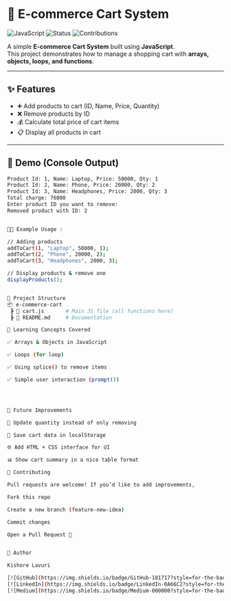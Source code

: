 
# 🛒 E-commerce Cart System

![JavaScript](https://img.shields.io/badge/Made%20with-JavaScript-yellow?style=for-the-badge)
![Status](https://img.shields.io/badge/Status-Learning%20Project-blue?style=for-the-badge)
![Contributions](https://img.shields.io/badge/Contributions-Welcome-green?style=for-the-badge)

A simple **E-commerce Cart System** built using **JavaScript**.  
This project demonstrates how to manage a shopping cart with **arrays, objects, loops, and functions**.  

---

## ✨ Features

- ➕ Add products to cart (ID, Name, Price, Quantity)  
- ❌ Remove products by ID  
- 💰 Calculate total price of cart items  
- 📋 Display all products in cart  

---

## 📸 Demo (Console Output)

```bash
Product Id: 1, Name: Laptop, Price: 50000, Qty: 1
Product Id: 2, Name: Phone, Price: 20000, Qty: 2
Product Id: 3, Name: Headphones, Price: 2000, Qty: 3
Total charge: 76000
Enter product ID you want to remove:
Removed product with ID: 2


🧑‍💻 Example Usage :

// Adding products
addToCart(1, "Laptop", 50000, 1);
addToCart(2, "Phone", 20000, 2);
addToCart(3, "Headphones", 2000, 3);

// Display products & remove one
displayProducts();


📂 Project Structure
📦 e-commerce-cart
 ┣ 📜 cart.js       # Main JS file (all functions here)
 ┣ 📜 README.md     # Documentation

🎯 Learning Concepts Covered

✅ Arrays & Objects in JavaScript

✅ Loops (for loop)

✅ Using splice() to remove items

✅ Simple user interaction (prompt())




🚀 Future Improvements

🔄 Update quantity instead of only removing

💾 Save cart data in localStorage

🌐 Add HTML + CSS interface for UI

📊 Show cart summary in a nice table format

🤝 Contributing

Pull requests are welcome! If you’d like to add improvements,

Fork this repo

Create a new branch (feature-new-idea)

Commit changes

Open a Pull Request 🎉


🧑 Author

Kishore Lavuri

[![GitHub](https://img.shields.io/badge/GitHub-181717?style=for-the-badge&logo=github&logoColor=white)](https://github.com/kishorelavuri)
[![LinkedIn](https://img.shields.io/badge/LinkedIn-0A66C2?style=for-the-badge&logo=linkedin&logoColor=white)](https://linkedin.com/in/kishorelavuri)
[![Medium](https://img.shields.io/badge/Medium-000000?style=for-the-badge&logo=medium&logoColor=white)](https://medium.com/@kishorelavuri)


```



















